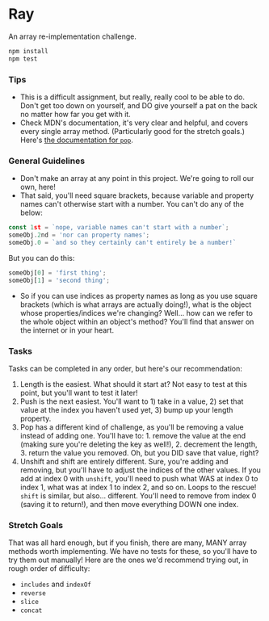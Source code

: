 # Ray

An array re-implementation challenge.

```bash
npm install
npm test
```

### Tips

* This is a difficult assignment, but really, really cool to be able to do. Don't get too down on yourself, and DO give yourself a pat on the back no matter how far you get with it.
* Check MDN's documentation, it's very clear and helpful, and covers every single array method. (Particularly good for the stretch goals.) Here's [the documentation for `pop`](https://developer.mozilla.org/en-US/docs/Web/JavaScript/Reference/Global_Objects/Array/push).

### General Guidelines

* Don't make an array at any point in this project. We're going to roll our own, here!
* That said, you'll need square brackets, because variable and property names can't otherwise start with a number. You can't do any of the below:

```javascript
const 1st = `nope, variable names can't start with a number`;
someObj.2nd = 'nor can property names';
someObj.0 = `and so they certainly can't entirely be a number!`
```

But you can do this:

```javascript
someObj[0] = 'first thing';
someObj[1] = 'second thing';
```

* So if you can use indices as property names as long as you use square brackets (which is what arrays are actually doing!), what is the object whose properties/indices we're changing? Well... how can we refer to the whole object within an object's method? You'll find that answer on the internet or in your heart. 


### Tasks

Tasks can be completed in any order, but here's our recommendation:

1. Length is the easiest. What should it start at? Not easy to test at this point, but you'll want to test it later!
2. Push is the next easiest. You'll want to 1) take in a value, 2) set that value at the index you haven't used yet, 3) bump up your length property.
3. Pop has a different kind of challenge, as you'll be removing a value instead of adding one. You'll have to: 1. remove the value at the end (making sure you're deleting the key as well!), 2. decrement the length, 3. return the value you removed. Oh, but you DID save that value, right?
4. Unshift and shift are entirely different. Sure, you're adding and removing, but you'll have to adjust the indices of the other values. If you add at index 0 with `unshift`, you'll need to push what WAS at index 0 to index 1, what was at index 1 to index 2, and so on. Loops to the rescue! `shift` is similar, but also... different. You'll need to remove from index 0 (saving it to return!), and then move everything DOWN one index.


### Stretch Goals

That was all hard enough, but if you finish, there are many, MANY array methods worth implementing. We have no tests for these, so you'll have to try them out manually! Here are the ones we'd recommend trying out, in rough order of difficulty:

* `includes` and `indexOf`
* `reverse`
* `slice`
* `concat`
